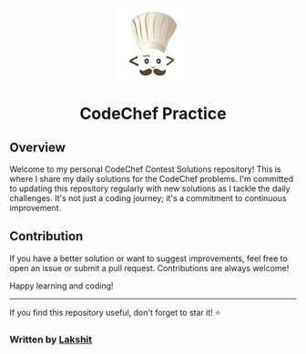 <p align="center">
  <a href="https://github.com/Lakshit2604/CodeChef-Practice">
    <img src="https://github.com/Lakshit2604/CodeChef-Practice/blob/main/content/CodeChef.jpg" height="128">
  </a>
  <h1 align="center">CodeChef Practice</h1>
</p>

## Overview

Welcome to my personal CodeChef Contest Solutions repository! This is where I share my daily solutions for the CodeChef problems. I'm committed to updating this repository regularly with new solutions as I tackle the daily challenges. It's not just a coding journey; it's a commitment to continuous improvement.


## Contribution

If you have a better solution or want to suggest improvements, feel free to open an issue or submit a pull request. Contributions are always welcome!


Happy learning and coding!

---

If you find this repository useful, don't forget to star it! ⭐️

### Written by [Lakshit](https://github.com/Lakshit2604)
